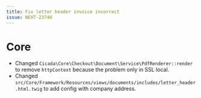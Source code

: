 ```yaml
---
title: Fix letter header invoice incorrect
issue: NEXT-23740
---
```

# Core
* Changed `Cicada\Core\Checkout\Document\Service\PdfRenderer::render` to remove `httpContext` because the problem only in SSL local.
* Changed `src/Core/Framework/Resources/views/documents/includes/letter_header.html.twig` to add config with company address.
